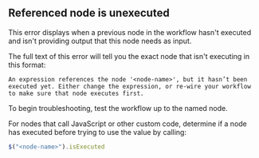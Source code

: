 <!-- vale off -->
## Referenced node is unexecuted
<!-- vale on -->

This error displays when a previous node in the workflow hasn't executed and isn't providing output that this node needs as input.

The full text of this error will tell you the exact node that isn't executing in this format:
```
An expression references the node '<node-name>', but it hasn’t been executed yet. Either change the expression, or re-wire your workflow to make sure that node executes first.
```

To begin troubleshooting, test the workflow up to the named node.

For nodes that call JavaScript or other custom code, determine if a node has executed before trying to use the value by calling:

```js
$("<node-name>").isExecuted
```